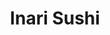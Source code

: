 ---
layout: place
title: "Inari Sushi"
permalink: /maryland/gaithersburg/inari-sushi.html
stateAbbr: MD
stateName: Maryland
cityName: Gaithersburg
seo:
  name: "Inari Sushi"
  type: Restaurant
  links: http://www.inarisushitogo.com/
description: "Looking for sushi in Gaithersburg, Maryland? Check out Inari Sushi for a delightful Japanese dining experience. Enjoy a variety of sushi and other dishes in ..."
place_id: ChIJrzopTNMttokR3QTyuvxf3Ug
photos:
  - name: >-
      places/ChIJrzopTNMttokR3QTyuvxf3Ug/photos/AeeoHcJQs_lAdJGs_t_JoRxtcizlSRXL53gUpAf3gyHMcbQDDAov_BW_4nWNfqfqFpAn1QLdEcRRFmBjfFPhwR2lD5b_VIX3u0SFaHYCaI6Nvf0ABKq92wkbPbVo0Oi8Gmv7If0vJoIbQ9Iu0-HscaF2pyvFZkOOx5-oY2nEWJIidrSPoqwQH7O9LIsKi8ETNkc6p9Ld_gSz1tVuSQ6m9zvDgwKzqgzXTfiUDyLX9v_JQiLcrkxdLUwGeFr03xJU-xBAbHTJQp3TMpgMI0U7MFAAOIn8nTdgRZCw3JXaqvkMkYL_hw
    widthPx: 945
    heightPx: 1944
    authorAttributions:
      - displayName: Inari Sushi
        uri: https://maps.google.com/maps/contrib/101362722387855994856
        photoUri: >-
          https://lh3.googleusercontent.com/a-/ALV-UjX0hKBWqLsjTfnmScasXKpvrG7iD9I_pVR9RHsNPyV0gT8BQtOu=s100-p-k-no-mo
    flagContentUri: >-
      https://www.google.com/local/imagery/report/?cb_client=maps_api_places.places_api&image_key=!1e10!2sAF1QipP4Z_O1t_SVJ-p3v7GHWp2PTuEWwpve9IRYZQBE&hl=en-US
    googleMapsUri: >-
      https://www.google.com/maps/place//data=!3m4!1e2!3m2!1sAF1QipP4Z_O1t_SVJ-p3v7GHWp2PTuEWwpve9IRYZQBE!2e10!4m2!3m1!1s0x89b62dd34c293aaf:0x48dd5ffcbaf204dd
  - name: >-
      places/ChIJrzopTNMttokR3QTyuvxf3Ug/photos/AeeoHcJj-3wTPWLONHq-SFs3SooThzrQ3IjWgsic9HdZ6cHAo6eNRlNHgjxzBpW5XOD49fqSwcEc5vxdN6YINSnHBLLalBfP9ptwOKZSw4_CTdrxdD46nQ0jwStvTeysYugwtEid8IJ2PY2wTL2JQlHd2KVlshhAT_m5WgWyAru-4lC05UpQrMPFNSaIY-MfwOFo95cK1WaRPfR1GG8LnmeQmQKdnGdevW-yPmh12Mr_d-EiiozrPKTS2ndx47jshffvmVpdPqF9m-X11J1IaBbpIPw0T-wHtFTLUO_uX0l0BdrIpw
    widthPx: 1069
    heightPx: 1116
    authorAttributions:
      - displayName: Inari Sushi
        uri: https://maps.google.com/maps/contrib/101362722387855994856
        photoUri: >-
          https://lh3.googleusercontent.com/a-/ALV-UjX0hKBWqLsjTfnmScasXKpvrG7iD9I_pVR9RHsNPyV0gT8BQtOu=s100-p-k-no-mo
    flagContentUri: >-
      https://www.google.com/local/imagery/report/?cb_client=maps_api_places.places_api&image_key=!1e10!2sAF1QipP0XEAy-rwUpDQ1plHOVR1MVToAXVzozoEfMI1d&hl=en-US
    googleMapsUri: >-
      https://www.google.com/maps/place//data=!3m4!1e2!3m2!1sAF1QipP0XEAy-rwUpDQ1plHOVR1MVToAXVzozoEfMI1d!2e10!4m2!3m1!1s0x89b62dd34c293aaf:0x48dd5ffcbaf204dd
  - name: >-
      places/ChIJrzopTNMttokR3QTyuvxf3Ug/photos/AeeoHcJF9fTv5AvZlL63_TDcsrtz65zClfIfxjDUbVU2Hpzuqrij7fmclSKG38zyyPapLqSk8e5_SR4gDUNuyGYvyNTrKzNUkToEYplpJG9hkCOXaOxPhCe7OlZlIJrc0eaI_9kA1q1RJp191pCPizA7rraUUDE7orLxkewUw35YtCcEn236KRPBzOPlAP44nho3p1-LkhbwEUn4ltrvpIiScLuRWBjMMkjtvisPSl2tnQNzYGSy3fpdgmSMRCiiJ9xtrPS_vMIii8Z76Xc5ylPxPpgoIP5XVz9O3tOTzykBB6FlOw
    widthPx: 4032
    heightPx: 3024
    authorAttributions:
      - displayName: Inari Sushi
        uri: https://maps.google.com/maps/contrib/101362722387855994856
        photoUri: >-
          https://lh3.googleusercontent.com/a-/ALV-UjX0hKBWqLsjTfnmScasXKpvrG7iD9I_pVR9RHsNPyV0gT8BQtOu=s100-p-k-no-mo
    flagContentUri: >-
      https://www.google.com/local/imagery/report/?cb_client=maps_api_places.places_api&image_key=!1e10!2sAF1QipM2Odxzi3KomufTYdeH39FAw0fXl2QztUcrDonj&hl=en-US
    googleMapsUri: >-
      https://www.google.com/maps/place//data=!3m4!1e2!3m2!1sAF1QipM2Odxzi3KomufTYdeH39FAw0fXl2QztUcrDonj!2e10!4m2!3m1!1s0x89b62dd34c293aaf:0x48dd5ffcbaf204dd
  - name: >-
      places/ChIJrzopTNMttokR3QTyuvxf3Ug/photos/AeeoHcIFUdATa1qGGtI4kk7IMsrWPLQgwIavTeuX0H2kQpkgP1U4iZ4zi5b2D8LoKNCfDwusXXIBApQ2J4BY9Bbp6PegSQzDzxPe-VaJovYaqfEKaKOW15TH_JNARQcExaC3Gm9mz2Mtn5O2a-m3QsTWPaROPedG130Wq2NYtXhDfdrFewAFBub8H6zuS2avKv_gmC2RZuSPhQ9n8urBq5mQcjXVA9nTbUU83biQ2vudP2g4ntp-IEQMF419OblvZb0OfGbG5f_hZtWpNnStERnW5ArEHVlU9VsT7zbjKAMLrFH8jg
    widthPx: 1488
    heightPx: 1080
    authorAttributions:
      - displayName: Inari Sushi
        uri: https://maps.google.com/maps/contrib/101362722387855994856
        photoUri: >-
          https://lh3.googleusercontent.com/a-/ALV-UjX0hKBWqLsjTfnmScasXKpvrG7iD9I_pVR9RHsNPyV0gT8BQtOu=s100-p-k-no-mo
    flagContentUri: >-
      https://www.google.com/local/imagery/report/?cb_client=maps_api_places.places_api&image_key=!1e10!2sAF1QipMRrpjthjIw1sC5SPZNxqvDJ16x-laAe9mVD9YA&hl=en-US
    googleMapsUri: >-
      https://www.google.com/maps/place//data=!3m4!1e2!3m2!1sAF1QipMRrpjthjIw1sC5SPZNxqvDJ16x-laAe9mVD9YA!2e10!4m2!3m1!1s0x89b62dd34c293aaf:0x48dd5ffcbaf204dd
  - name: >-
      places/ChIJrzopTNMttokR3QTyuvxf3Ug/photos/AeeoHcIoBdL4eyK5fqUkBCZLEzo-ZVVJSNkhPFnciDQ1kM6ulS3aBcXni0w0TE5YycfVSqlltceFEfrPlTOfcz0UXQJEB6uwaNnftXJ4GFXlozd1bpwdpSiJDFEjGKy-_MEdnyZWJJ6gb3m4yw_ZKQ3XZyoznuWrUkaqoJHLv5aPtbphEMjLsAR6XHtz4cvsHSuXcdAf9Cd3AFVIsO3I9H3qRUFOrsrMS25m4Ru3cpRyBiMpdXGJZvk0G5Y_DnLYOVQ4H8EnVSNNzEuGP8cHkRo2p4B2pihkOcBGMTiTi-Dn7-j9pA
    widthPx: 2040
    heightPx: 1530
    authorAttributions:
      - displayName: Inari Sushi
        uri: https://maps.google.com/maps/contrib/101362722387855994856
        photoUri: >-
          https://lh3.googleusercontent.com/a-/ALV-UjX0hKBWqLsjTfnmScasXKpvrG7iD9I_pVR9RHsNPyV0gT8BQtOu=s100-p-k-no-mo
    flagContentUri: >-
      https://www.google.com/local/imagery/report/?cb_client=maps_api_places.places_api&image_key=!1e10!2sAF1QipNzNIkBafwcS5wsuXRYZUIRiIbN0bICTuP7D2em&hl=en-US
    googleMapsUri: >-
      https://www.google.com/maps/place//data=!3m4!1e2!3m2!1sAF1QipNzNIkBafwcS5wsuXRYZUIRiIbN0bICTuP7D2em!2e10!4m2!3m1!1s0x89b62dd34c293aaf:0x48dd5ffcbaf204dd
  - name: >-
      places/ChIJrzopTNMttokR3QTyuvxf3Ug/photos/AeeoHcI5SelVXPGRVTBJEikYiC2b3aK26FJmfeJDsRI0odi2OTAhPEXeW15jYPrIZAHlabqVIskva4ZxgjEvHGh_70qpW90rDOcUra7vdYvYxEAEmGyBJsXg3GYfc3S6QAYitu8dC-STIuKywlMabUfl7j4cABJ3MMY8wuKw3VGIhK8_p_bMjjURnQriAm0SW1LJeuR9ToLIl4LWhAyj2zsTRi6uArkpnrnbq_jmVi7BG7cL46eh4p_pnCCwSueqYYY3mj7fP9Z2QsODJMuDOQjOYLeNPApaB0ARO5V2MrsencC-mw
    widthPx: 1236
    heightPx: 1080
    authorAttributions:
      - displayName: Inari Sushi
        uri: https://maps.google.com/maps/contrib/101362722387855994856
        photoUri: >-
          https://lh3.googleusercontent.com/a-/ALV-UjX0hKBWqLsjTfnmScasXKpvrG7iD9I_pVR9RHsNPyV0gT8BQtOu=s100-p-k-no-mo
    flagContentUri: >-
      https://www.google.com/local/imagery/report/?cb_client=maps_api_places.places_api&image_key=!1e10!2sAF1QipM6UO_WQVM0szLOtsRWvufIJv9khcT3yXGdSGf5&hl=en-US
    googleMapsUri: >-
      https://www.google.com/maps/place//data=!3m4!1e2!3m2!1sAF1QipM6UO_WQVM0szLOtsRWvufIJv9khcT3yXGdSGf5!2e10!4m2!3m1!1s0x89b62dd34c293aaf:0x48dd5ffcbaf204dd
  - name: >-
      places/ChIJrzopTNMttokR3QTyuvxf3Ug/photos/AeeoHcLfx_0M0BX1BYEXPnATiyKv72Ewn-uFweAqL7LdR9-XPP6HEe3AGc2dbLTn8-hqtOrQtZgvUkE910SRe0N9yPYOeWcgWUhIOc4IJfiKhklW9U2Ai0BqIISKfJ94tQAiq5-6ansFtKvLHMRq2VhR8W45p5wuZBgKoNKDUNOShiqgCLPLwLCgfvHX38J5TVV1_VHUEYi1a8nHxzHHH3b1rcIg24cluAWSUb207vmOcPN7ez43YB8LhaxswN3AnpB4O0YAswgV0r-KKzmJcZTDJwXgmvEQ0rsVMP4gaEzyC4zTKA
    widthPx: 1136
    heightPx: 2040
    authorAttributions:
      - displayName: Inari Sushi
        uri: https://maps.google.com/maps/contrib/101362722387855994856
        photoUri: >-
          https://lh3.googleusercontent.com/a-/ALV-UjX0hKBWqLsjTfnmScasXKpvrG7iD9I_pVR9RHsNPyV0gT8BQtOu=s100-p-k-no-mo
    flagContentUri: >-
      https://www.google.com/local/imagery/report/?cb_client=maps_api_places.places_api&image_key=!1e10!2sAF1QipOXtF-rglv8ZfLR4Ch5drzIAwO5rrl3oKJlCfC1&hl=en-US
    googleMapsUri: >-
      https://www.google.com/maps/place//data=!3m4!1e2!3m2!1sAF1QipOXtF-rglv8ZfLR4Ch5drzIAwO5rrl3oKJlCfC1!2e10!4m2!3m1!1s0x89b62dd34c293aaf:0x48dd5ffcbaf204dd
  - name: >-
      places/ChIJrzopTNMttokR3QTyuvxf3Ug/photos/AeeoHcIoryMlM7yUdm-I6mocNBQvELYBZfavwZyd7FTQMKGbE3n3hIzzchvEboX2GavvrTRKaw-b98MbzheO4OJ-O5XglS_7nUl6rNn9P-DW0kJDaM0ah-Rp98FZOtuf-u6UuOp__R_zQ4JQW234nq6feWrb7chEL7ZL3PebYT5cp-w0DNnr5Sf1TChEFscthO1i2uqYqm_Dko9qLE-uc5ssB5ugA9Ea4IpqMBbvFJ6s0V99Ja7RIiTbDOhxr841DPKEFl5_OEQoBbReCVHA1OH43_PMwIdNIAZ5B_x6stzJmR9LVao7rFp-dKoy4TcptUNDMmVU9Eiw7QV5gJEt-xOo_P2u9R70Wv7L_D9vD8hhXDg9CZzok8hxVbXQz9VvnOL2CEhqcg3coTaafwUQm-cMGZD9GGRT5jprq7pt_DMsK3WefA
    widthPx: 1536
    heightPx: 2048
    authorAttributions:
      - displayName: Daniel Martinez
        uri: https://maps.google.com/maps/contrib/105003532480919517202
        photoUri: >-
          https://lh3.googleusercontent.com/a/ACg8ocLUn17BM0TEtEXGHbzaIZtHlzJnSjSeTm4EbZEUDBN50ILbcuo=s100-p-k-no-mo
    flagContentUri: >-
      https://www.google.com/local/imagery/report/?cb_client=maps_api_places.places_api&image_key=!1e10!2sCIHM0ogKEICAgIDdjbO2SQ&hl=en-US
    googleMapsUri: >-
      https://www.google.com/maps/place//data=!3m4!1e2!3m2!1sCIHM0ogKEICAgIDdjbO2SQ!2e10!4m2!3m1!1s0x89b62dd34c293aaf:0x48dd5ffcbaf204dd
  - name: >-
      places/ChIJrzopTNMttokR3QTyuvxf3Ug/photos/AeeoHcINhXbMbBlLVYLFV-mYZC569lXUYk-o-1TFuhuzNFLQf0_GVWMX8rxleCdz9du-BYuwQoaPWyCiPp5CnjeIrUPUPB9p5Tp3wgobxGkFcEAAM_HxPf7xKt2__4dK4BYQt3RvgJmgxyvPa01K6QZrZHBsWHEMWRQec7TKulh9tYRDQNRq7ZOS7d7PoEruBNNcDwu7Cbv2vqtmQS49NOqnDxJ-5uATvlhe7GeBXTK8_NsWaZ4KoWWLVMd0-oos7r58i14IIO3stE6736FIvYRUkewpBinQwrgWIImwBGOG1BwPP_64CL_D1Sd93WhUwiVWcD3HblXiunFv4hjz19r01-aqN3-65f468PH9cwh3PMWIr_-5uRji3fVat7oOJdYKcGeclWI1nLsKxfiYe8Fm-zuoWXMGgWMPCFMbayYD_kPtneiw
    widthPx: 1276
    heightPx: 1702
    authorAttributions:
      - displayName: Will C
        uri: https://maps.google.com/maps/contrib/101025868704788151125
        photoUri: >-
          https://lh3.googleusercontent.com/a-/ALV-UjV8468YY8VA_P5Z_0Tn2fu0Af7jdyqpTTSqe5QJvntBHrsovkLU1Q=s100-p-k-no-mo
    flagContentUri: >-
      https://www.google.com/local/imagery/report/?cb_client=maps_api_places.places_api&image_key=!1e10!2sCIHM0ogKEICAgICJhPbK9gE&hl=en-US
    googleMapsUri: >-
      https://www.google.com/maps/place//data=!3m4!1e2!3m2!1sCIHM0ogKEICAgICJhPbK9gE!2e10!4m2!3m1!1s0x89b62dd34c293aaf:0x48dd5ffcbaf204dd
  - name: >-
      places/ChIJrzopTNMttokR3QTyuvxf3Ug/photos/AeeoHcLK5qNnF4yLH87i8pl2-3dWWujB7mgmEt64fg8zd3Eyc9P-JGPr0ny7I78WoxGOcCzQA2-WwrxCtA-ivyKNSeuX-XSZ_5VomequDEPkKF5AbTMVA3ttpXzO7DDa2wptMgGbViEuiIhTELRVjGtuTNPNSodKoAdiPfTVWdDoozfmVuCF92Q43Zl3liTxZ1ZzL_Qm4EAzapbhSTpu3TzLSfIJUeGi8kYW0rAUlay7hs7Ke34A-nX5NOe9zU8CVhLRVNk5GeMsElNM-NK2Djl_AECXP8cER9thxRZXaDpKT96RAg
    widthPx: 945
    heightPx: 1944
    authorAttributions:
      - displayName: Inari Sushi
        uri: https://maps.google.com/maps/contrib/101362722387855994856
        photoUri: >-
          https://lh3.googleusercontent.com/a-/ALV-UjX0hKBWqLsjTfnmScasXKpvrG7iD9I_pVR9RHsNPyV0gT8BQtOu=s100-p-k-no-mo
    flagContentUri: >-
      https://www.google.com/local/imagery/report/?cb_client=maps_api_places.places_api&image_key=!1e10!2sAF1QipO0RVNFKxUMnzqk32-EJSpX6QhFpGl-WUZjm09j&hl=en-US
    googleMapsUri: >-
      https://www.google.com/maps/place//data=!3m4!1e2!3m2!1sAF1QipO0RVNFKxUMnzqk32-EJSpX6QhFpGl-WUZjm09j!2e10!4m2!3m1!1s0x89b62dd34c293aaf:0x48dd5ffcbaf204dd
address: 110 Odendhal Ave, Gaithersburg, MD 20877, USA
street: 110 Odendhal Ave
city: Gaithersburg
state: MD
zip: '20877'
country: USA
neighborhood: null
latitude: '39.150043'
longitude: '-77.206114'
accessibility_options:
  wheelchairAccessibleParking: true
  wheelchairAccessibleEntrance: true
  wheelchairAccessibleSeating: true
business_status: OPERATIONAL
name: Inari Sushi
google_maps_links:
  directionsUri: >-
    https://www.google.com/maps/dir//''/data=!4m7!4m6!1m1!4e2!1m2!1m1!1s0x89b62dd34c293aaf:0x48dd5ffcbaf204dd!3e0
  placeUri: https://maps.google.com/?cid=5250458279656686813
  writeAReviewUri: >-
    https://www.google.com/maps/place//data=!4m3!3m2!1s0x89b62dd34c293aaf:0x48dd5ffcbaf204dd!12e1
  reviewsUri: >-
    https://www.google.com/maps/place//data=!4m4!3m3!1s0x89b62dd34c293aaf:0x48dd5ffcbaf204dd!9m1!1b1
  photosUri: >-
    https://www.google.com/maps/place//data=!4m3!3m2!1s0x89b62dd34c293aaf:0x48dd5ffcbaf204dd!10e5
primary_type: Japanese Restaurant
opening_hours:
  regular: null
  current: null
secondary_opening_hours:
  regular:
    weekdayDescriptions: null
    type: null
  current:
    weekdayDescriptions: null
    type: null
phone: (301) 315-8818
price_level: PRICE_LEVEL_MODERATE
price_range: $10 &ndash; $20
rating: '4.7'
rating_count: 80
website: http://www.inarisushitogo.com/
reviews:
  - name: >-
      places/ChIJrzopTNMttokR3QTyuvxf3Ug/reviews/ChdDSUhNMG9nS0VJQ0FnTURJNm9ud3FnRRAB
    relativePublishTimeDescription: in the last week
    rating: 1
    text:
      text: >-
        I don’t know how this place gets so many good reviews. The sushi was
        bland and didn’t taste fresh. It’s way overpriced compared to other
        places with much better quality. Definitely won’t be returning.
      languageCode: en
    originalText:
      text: >-
        I don’t know how this place gets so many good reviews. The sushi was
        bland and didn’t taste fresh. It’s way overpriced compared to other
        places with much better quality. Definitely won’t be returning.
      languageCode: en
    authorAttribution:
      displayName: Yanni
      uri: https://www.google.com/maps/contrib/111094775836799372064/reviews
      photoUri: >-
        https://lh3.googleusercontent.com/a/ACg8ocIZdpcWr6crXcLhQaAS7YldoTKYAUDKD_ercBGChEMUa5Yr0w=s128-c0x00000000-cc-rp-mo
    publishTime: '2025-04-08T23:23:34.922583Z'
    flagContentUri: >-
      https://www.google.com/local/review/rap/report?postId=ChdDSUhNMG9nS0VJQ0FnTURJNm9ud3FnRRAB&d=17924085&t=1
    googleMapsUri: >-
      https://www.google.com/maps/reviews/data=!4m6!14m5!1m4!2m3!1sChdDSUhNMG9nS0VJQ0FnTURJNm9ud3FnRRAB!2m1!1s0x89b62dd34c293aaf:0x48dd5ffcbaf204dd
  - name: >-
      places/ChIJrzopTNMttokR3QTyuvxf3Ug/reviews/ChdDSUhNMG9nS0VJQ0FnSURkamJPMjBRRRAB
    relativePublishTimeDescription: a year ago
    rating: 5
    text:
      text: >-
        I’m glad I found Inari Sushi, it’s located inside  an Asian Market. The
        customer service was great, they were very friendly and very politely
        and patiently answered my questions about their sushi menu. We got the
        chicken teriyaki, philadelphia, Salmon and avocado and dragon roll.
        Everything was delicious. The rice was great and the fish seemed fresh
        and very tasty.  They have a couple of table to dine in, but we had take
        out.


        I didn’t have a sushi place but now I do. Thank you Inari Sushi!
      languageCode: en
    originalText:
      text: >-
        I’m glad I found Inari Sushi, it’s located inside  an Asian Market. The
        customer service was great, they were very friendly and very politely
        and patiently answered my questions about their sushi menu. We got the
        chicken teriyaki, philadelphia, Salmon and avocado and dragon roll.
        Everything was delicious. The rice was great and the fish seemed fresh
        and very tasty.  They have a couple of table to dine in, but we had take
        out.


        I didn’t have a sushi place but now I do. Thank you Inari Sushi!
      languageCode: en
    authorAttribution:
      displayName: Daniel Martinez
      uri: https://www.google.com/maps/contrib/105003532480919517202/reviews
      photoUri: >-
        https://lh3.googleusercontent.com/a/ACg8ocLUn17BM0TEtEXGHbzaIZtHlzJnSjSeTm4EbZEUDBN50ILbcuo=s128-c0x00000000-cc-rp-mo-ba3
    publishTime: '2024-02-26T03:56:16.402247Z'
    flagContentUri: >-
      https://www.google.com/local/review/rap/report?postId=ChdDSUhNMG9nS0VJQ0FnSURkamJPMjBRRRAB&d=17924085&t=1
    googleMapsUri: >-
      https://www.google.com/maps/reviews/data=!4m6!14m5!1m4!2m3!1sChdDSUhNMG9nS0VJQ0FnSURkamJPMjBRRRAB!2m1!1s0x89b62dd34c293aaf:0x48dd5ffcbaf204dd
  - name: >-
      places/ChIJrzopTNMttokR3QTyuvxf3Ug/reviews/ChdDSUhNMG9nS0VJQ0FnSUNKLWRlNmhBRRAB
    relativePublishTimeDescription: a year ago
    rating: 5
    text:
      text: >-
        Discovering a hidden gem of a sushi small business was a delightful
        experience that exceeded all expectations. The owner was very welcoming,
        instantly sharing the delicious menu. The sushi was fresh and flavorful.
        The sushi, chicken, pig ear treated my taste buds to a memorable feast
        and left me very satisfied! They also cater large sushi platters at a
        very reasonable price!
      languageCode: en
    originalText:
      text: >-
        Discovering a hidden gem of a sushi small business was a delightful
        experience that exceeded all expectations. The owner was very welcoming,
        instantly sharing the delicious menu. The sushi was fresh and flavorful.
        The sushi, chicken, pig ear treated my taste buds to a memorable feast
        and left me very satisfied! They also cater large sushi platters at a
        very reasonable price!
      languageCode: en
    authorAttribution:
      displayName: Maggie Tien
      uri: https://www.google.com/maps/contrib/111523099272532906349/reviews
      photoUri: >-
        https://lh3.googleusercontent.com/a/ACg8ocKKU7H-9OBouNbQnXoHXvfVyVYp-YUjFq5d6tmT_avgtIppVA=s128-c0x00000000-cc-rp-mo
    publishTime: '2023-07-01T00:38:20.155754Z'
    flagContentUri: >-
      https://www.google.com/local/review/rap/report?postId=ChdDSUhNMG9nS0VJQ0FnSUNKLWRlNmhBRRAB&d=17924085&t=1
    googleMapsUri: >-
      https://www.google.com/maps/reviews/data=!4m6!14m5!1m4!2m3!1sChdDSUhNMG9nS0VJQ0FnSUNKLWRlNmhBRRAB!2m1!1s0x89b62dd34c293aaf:0x48dd5ffcbaf204dd
  - name: >-
      places/ChIJrzopTNMttokR3QTyuvxf3Ug/reviews/ChZDSUhNMG9nS0VJQ0FnSUNKdzdMRVBnEAE
    relativePublishTimeDescription: a year ago
    rating: 5
    text:
      text: >-
        The Popcorn Chicken is exceptional and reminds me of the time when I
        visited Taiwan for the first time. The chicken is just like the ones
        sold as amazing street food. Portions are very large as well. 10/10
        would recommend!
      languageCode: en
    originalText:
      text: >-
        The Popcorn Chicken is exceptional and reminds me of the time when I
        visited Taiwan for the first time. The chicken is just like the ones
        sold as amazing street food. Portions are very large as well. 10/10
        would recommend!
      languageCode: en
    authorAttribution:
      displayName: Michael Chu
      uri: https://www.google.com/maps/contrib/117032871560319302933/reviews
      photoUri: >-
        https://lh3.googleusercontent.com/a-/ALV-UjVOQh97kucmW5VE6XhcbX7FqlqNlGUKs4YdpvRm1EjsfYgJEprY=s128-c0x00000000-cc-rp-mo
    publishTime: '2023-07-03T19:09:53.137312Z'
    flagContentUri: >-
      https://www.google.com/local/review/rap/report?postId=ChZDSUhNMG9nS0VJQ0FnSUNKdzdMRVBnEAE&d=17924085&t=1
    googleMapsUri: >-
      https://www.google.com/maps/reviews/data=!4m6!14m5!1m4!2m3!1sChZDSUhNMG9nS0VJQ0FnSUNKdzdMRVBnEAE!2m1!1s0x89b62dd34c293aaf:0x48dd5ffcbaf204dd
  - name: >-
      places/ChIJrzopTNMttokR3QTyuvxf3Ug/reviews/ChZDSUhNMG9nS0VJQ0FnSUNKaFBiS05nEAE
    relativePublishTimeDescription: a year ago
    rating: 5
    text:
      text: >-
        Their food are very fresh and ample portions.Its quality is guaranteed
        as always.

        I have been visiting this sushi restaurant for 6-7 years. Their sushi
        platter is very practical.For example, the seafood udon soup is generous
        and well-packaged with the soup and noodles separated and carefully
        packed.
      languageCode: en
    originalText:
      text: >-
        Their food are very fresh and ample portions.Its quality is guaranteed
        as always.

        I have been visiting this sushi restaurant for 6-7 years. Their sushi
        platter is very practical.For example, the seafood udon soup is generous
        and well-packaged with the soup and noodles separated and carefully
        packed.
      languageCode: en
    authorAttribution:
      displayName: Will C
      uri: https://www.google.com/maps/contrib/101025868704788151125/reviews
      photoUri: >-
        https://lh3.googleusercontent.com/a-/ALV-UjV8468YY8VA_P5Z_0Tn2fu0Af7jdyqpTTSqe5QJvntBHrsovkLU1Q=s128-c0x00000000-cc-rp-mo
    publishTime: '2023-06-20T20:18:52.529554Z'
    flagContentUri: >-
      https://www.google.com/local/review/rap/report?postId=ChZDSUhNMG9nS0VJQ0FnSUNKaFBiS05nEAE&d=17924085&t=1
    googleMapsUri: >-
      https://www.google.com/maps/reviews/data=!4m6!14m5!1m4!2m3!1sChZDSUhNMG9nS0VJQ0FnSUNKaFBiS05nEAE!2m1!1s0x89b62dd34c293aaf:0x48dd5ffcbaf204dd
parking_options:
  freeParkingLot: true
  freeStreetParking: true
payment_options:
  acceptsCreditCards: true
  acceptsDebitCards: true
  acceptsCashOnly: false
  acceptsNfc: true
allow_dogs: null
curbside_pickup: false
delivery: true
dine_in: true
good_for_children: true
good_for_groups: null
good_for_sports: false
live_music: false
menu_for_children: null
outdoor_seating: null
reservable: null
restroom: true
serves_beer: null
serves_breakfast: null
serves_brunch: false
serves_cocktails: null
serves_coffee: true
serves_dinner: true
serves_dessert: true
serves_lunch: true
serves_vegetarian_food: null
serves_wine: null
takeout: true
summary: null

---